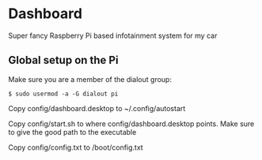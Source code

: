 # Dashboard

Super fancy Raspberry Pi based infotainment system for my car

## Global setup on the Pi

Make sure you are a member of the dialout group:

`$ sudo usermod -a -G dialout pi`

Copy config/dashboard.desktop to ~/.config/autostart

Copy config/start.sh to where config/dashboard.desktop points. Make sure to give the good path to the executable

Copy config/config.txt to /boot/config.txt
